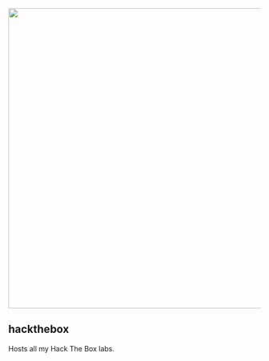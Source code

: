 <img src="https://cdn.tech.eu/uploads/2019/04/Hack-The-Box-logo.png" length = "600" width = "600">
<br>

## hackthebox
Hosts all my Hack The Box labs.
